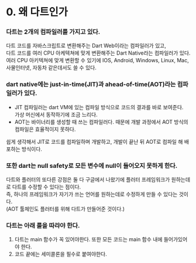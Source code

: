 # **0. 왜 다트인가**

### **다트는 2개의 컴파일러를 가지고 있다.**
다트 코드를 자바스크립트로 변환해주는 Dart Web이라는 컴파일러가 있고, <br>
다트 코드를 여러 CPU 아케텍쳐에 맞게 변환해주는 Dart Native라는 컴파일러가 있다.<br>
여러 CPU 아키텍쳐에 맞게 변환할 수 있기에 IOS, Android, Windows, Linux, Mac, 사물인터넷, 자동차 같은데서도 쓸 수 있다.

### **dart native에는 just-in-time(JIT)과 ahead-of-time(AOT)라는 컴파일러가 있다.**
- JIT 컴파일러는 dart VM에 있는 컴파일 방식으로 코드의 결과를 바로 보여준다.<br>
가상 머신에서 동작하기에 조금 느리다.
- AOT는 바이너리를 생성할 때 쓰는 컴파일러다. 때문에 개발 과정에서 AOT 방식의 컴파일은 효율적이지 못하다.

쉽게 생각해서 JIT로 코드를 컴파일하며 개발하고, 개발이 끝난 뒤 AOT로 컴파일 해 배포하는 방식이다.

### **또한 dart는 null safety로 모든 변수에 null이 들어오지 못하게 한다.**

다트와 플러터의 또다른 강점은 둘 다 구글에서 나왔기에 플러터 프레임워크가 원하는데로 다트를 수정할 수 있다는 점이다.<br>
즉, 하나의 프레임워크가 자기가 쓰는 언어를 원하는데로 수정하게 만들 수 있다는 것이다.<br>
(AOT 툴체인도 플러터를 위해 다트가 만들어준 것이다.)

### **다트는 아래 룰을 따랴야 한다.**
1. 다트는 main 함수가 꼭 있어야한다. 또한 모든 코드는 main 함수 내에 들어가있어야 한다.
2. 코드 끝에는 세미콜론을 필수로 붙여야한다.